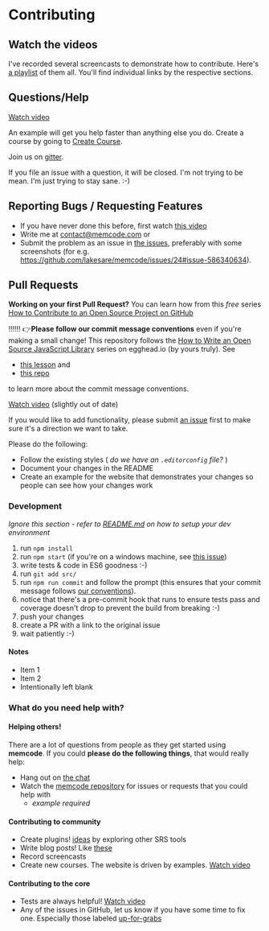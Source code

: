 
# Contributing

## Watch the videos

I've recorded several screencasts to demonstrate how to contribute.
Here's [a playlist](https://www.youtube.com/playlist?list=PLV5CVI1eNcJi7lVVIuNyRhEuck1Z007BH) of them all. You'll find individual links by the respective sections. 

## Questions/Help

[Watch video](https://www.youtube.com/watch?v=NXqFiSeBE-M&list=PLV5CVI1eNcJi7lVVIuNyRhEuck1Z007BH&index=2)

An example will get you help faster than anything else you do. Create a course by going to [Create Course](https://www.memcode.com/courses/new).

Join us on [gitter](https://gitter.im/formly-js/angular-formly).

If you file an issue with a question, it will be closed. I'm not trying to be mean. I'm just trying to stay sane. :-)

## Reporting Bugs / Requesting Features

- If you have never done this before, first watch  [this video](https://www.youtube.com/watch?v=Kw9fVgc3Tzk&index=6&list=PLV5CVI1eNcJi7lVVIuNyRhEuck1Z007BH) 
- Write me at  [contact@memcode.com](mailto:contact@memcode.com) or 
-  Submit the problem as an issue in [the issues](https://github.com/memcode/issues), preferably with some screenshots (for e.g. https://github.com/lakesare/memcode/issues/24#issue-586340634). 

## Pull Requests

**Working on your first Pull Request?** You can learn how from this *free* series [How to Contribute to an Open Source Project on GitHub](https://egghead.io/series/how-to-contribute-to-an-open-source-project-on-github)

‼️‼️‼️  👉**Please follow our commit message conventions** even if you're making a small change! This repository follows the
[How to Write an Open Source JavaScript Library](https://egghead.io/series/how-to-write-an-open-source-javascript-library)
series on egghead.io (by yours truly). See
- [this lesson](https://egghead.io/lessons/javascript-how-to-write-a-javascript-library-writing-conventional-commits-with-commitizen?series=how-to-write-an-open-source-javascript-library) and 
- [this repo](https://github.com/stevemao/conventional-changelog-angular/blob/master/convention.md)

to learn more about the commit message conventions.

[Watch video](https://www.youtube.com/watch?v=QOchwBm9W-g&list=PLV5CVI1eNcJi7lVVIuNyRhEuck1Z007BH&index=1) (slightly out of date)

If you would like to add functionality, please submit [an issue](https://github.com/lakesare/issues)
first to make sure it's a direction we want to take.

Please do the following:
* Follow the existing styles ( _do we have an `.editorconfig` file?_ )
* Document your changes in the README
* Create an example for the website that demonstrates your changes so people can see how your changes work

### Development
_Ignore this section - refer to [README.md](README.md) on how to setup your dev environment_
1. run `npm install`
2. run `npm start` (if you're on a windows machine, see [this issue](https://github.com/formly-js/angular-formly/issues/305))
3. write tests & code in ES6 goodness :-)
4. run `git add src/`
5. run `npm run commit` and follow the prompt (this ensures that your commit message follows [our conventions](https://github.com/stevemao/conventional-changelog-angular/blob/master/convention.md)).
6. notice that there's a pre-commit hook that runs to ensure tests pass and coverage doesn't drop to prevent the build from breaking :-)
7. push your changes
8. create a PR with a link to the original issue
9. wait patiently :-)

#### Notes

- Item 1 
- Item 2 
- Intentionally left blank 

### What do you need help with?

#### Helping others!

There are a lot of questions from people as they get started using **memcode**. If you could **please do the following things**, that would really help:

- Hang out on [the chat]([https://gitter.im/kgisl/srs#](https://gitter.im/kgisl/srs#))
- Watch the [memcode repository]([https://github.com/lakesare/memcode](https://github.com/lakesare/memcode)) for issues or requests that you could help with
	- _example required_ 

#### Contributing to community

- Create plugins! [ideas](https://www.memcode.com/articles/comparison) by exploring other SRS tools
- Write blog posts! Like [these](https://www.memcode.com/articles/comparison)
- Record screencasts
- Create new courses. The website is driven by examples. [Watch video](https://www.youtube.com/watch?v=4dsXXTPET4A&list=PLV5CVI1eNcJi7lVVIuNyRhEuck1Z007BH&index=3)

#### Contributing to the core

- Tests are always helpful! [Watch video](https://youtu.be/CQ766-miGQ4?list=PLV5CVI1eNcJi7lVVIuNyRhEuck1Z007BH)
- Any of the issues in GitHub, let us know if you have some time to fix one. Especially those labeled [up-for-grabs](https://github.com/lakesare/memcode/labels/up-for-grabs)

